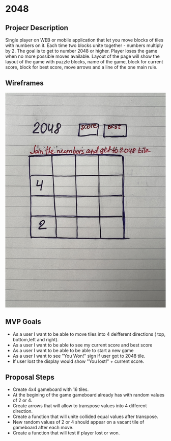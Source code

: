 
# 2048

## Projecr Description
Single player on WEB or mobile application that let you move blocks of tiles with numbers on it.
Each time two blocks unite together - numbers multiply by 2. The goal is to get to number 2048 or higher. Player loses the game when no more possible moves available. Layout of the page will show the layout of the game with puzzle blocks, name of the game, block for current score, block for best score, move arrows and a line of the one main rule.

## Wireframes

![image](2048_hand_wireframe.jpeg)

## MVP Goals
* As a user I want to be  able to move tiles into 4 deifferent directions ( top, bottom,left and right).
* As a user I want to be able to see my current score and best score
* As a user I want to be able to be able to start a new game
* As a user I want to see "You Won!" sign if user got to 2048 tile.
* If user lost the display would show "You lost!" + current score.
 

## Proposal Steps

* Create 4x4 gameboard with 16 tiles.
* At the begining of the game gameboard already has with random values of 2 or 4.
* Create arrows that will allow to transpose values into 4 different direction.
* Create a function that will unite collided equal values after transpose.
* New random values of 2 or 4 should appear on a vacant tile of gameboard after each move.
* Create a function that will test if player lost or won.







